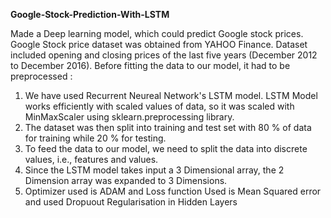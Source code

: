 **Google-Stock-Prediction-With-LSTM**

Made a Deep learning model, which could predict Google stock prices. Google Stock price dataset was obtained from YAHOO Finance.
Dataset included opening and closing prices of the last five years (December 2012 to December 2016). Before fitting the data to our model, it had to be preprocessed :

1. We have used Recurrent Neureal Network's LSTM model. LSTM Model works efficiently with scaled values of data, so it was scaled with MinMaxScaler using sklearn.preprocessing library.
2. The dataset was then split into training and test set with 80 % of data for training while 20 % for testing.
3. To feed the data to our model, we need to split the data into discrete values, i.e., features and values.
4. Since the LSTM model takes input a 3 Dimensional array, the 2 Dimension array was expanded to 3 Dimensions.
5. Optimizer used is ADAM and Loss function Used is Mean Squared error and used Dropuout Regularisation in Hidden Layers
